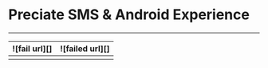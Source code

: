 

[AboutTheAppBug1.jpg]: https://raw.githubusercontent.com/matthewcoming/Mattoc/develop/preciateFeedback/androidSmsScreenshots/AboutTheAppBug1.jpg
[AboutTheAppBug2.jpg]: https://raw.githubusercontent.com/matthewcoming/Mattoc/develop/preciateFeedback/androidSmsScreenshots/AboutTheAppBug2.jpg
[AboutTheAppBug3.jpg]: https://raw.githubusercontent.com/matthewcoming/Mattoc/develop/preciateFeedback/androidSmsScreenshots/AboutTheAppBug3.jpg
[FineSonRecog.jpg]: https://raw.githubusercontent.com/matthewcoming/Mattoc/develop/preciateFeedback/androidSmsScreenshots/FineSonRecog.jpg
[acceptFineSonRecog.jpg]: https://raw.githubusercontent.com/matthewcoming/Mattoc/develop/preciateFeedback/androidSmsScreenshots/acceptFineSonRecog.jpg
[answerSendRecognition.jpg]: https://raw.githubusercontent.com/matthewcoming/Mattoc/develop/preciateFeedback/androidSmsScreenshots/answerSendRecognition.jpg
[bottomSiteIndex.jpg]: https://raw.githubusercontent.com/matthewcoming/Mattoc/develop/preciateFeedback/androidSmsScreenshots/bottomSiteIndex.jpg
[contactButton.jpg]: https://raw.githubusercontent.com/matthewcoming/Mattoc/develop/preciateFeedback/androidSmsScreenshots/contactButton.jpg
[contactPage.jpg]: https://raw.githubusercontent.com/matthewcoming/Mattoc/develop/preciateFeedback/androidSmsScreenshots/contactPage.jpg
[crazyWaysRecog.jpg]: https://raw.githubusercontent.com/matthewcoming/Mattoc/develop/preciateFeedback/androidSmsScreenshots/crazyWaysRecog.jpg
[declineCrazyWays.jpg]: https://raw.githubusercontent.com/matthewcoming/Mattoc/develop/preciateFeedback/androidSmsScreenshots/declineCrazyWays.jpg
[filledRecognition.jpg]: https://raw.githubusercontent.com/matthewcoming/Mattoc/develop/preciateFeedback/androidSmsScreenshots/filledRecognition.jpg
[firstClickLink.jpg]: https://raw.githubusercontent.com/matthewcoming/Mattoc/develop/preciateFeedback/androidSmsScreenshots/firstClickLink.jpg
[helpSms.jpg]: https://raw.githubusercontent.com/matthewcoming/Mattoc/develop/preciateFeedback/androidSmsScreenshots/helpSms.jpg
[initRecog.jpg]: https://raw.githubusercontent.com/matthewcoming/Mattoc/develop/preciateFeedback/androidSmsScreenshots/initRecog.jpg
[myProfile.jpg]: https://raw.githubusercontent.com/matthewcoming/Mattoc/develop/preciateFeedback/androidSmsScreenshots/myProfile.jpg
[optionsMenu.jpg]: https://raw.githubusercontent.com/matthewcoming/Mattoc/develop/preciateFeedback/androidSmsScreenshots/optionsMenu.jpg
[responseRecognition.jpg]: https://raw.githubusercontent.com/matthewcoming/Mattoc/develop/preciateFeedback/androidSmsScreenshots/responseRecognition.jpg
[searchSendRecognition.jpg]: https://raw.githubusercontent.com/matthewcoming/Mattoc/develop/preciateFeedback/androidSmsScreenshots/searchSendRecognition.jpg
[smsProfileLink.jpg]: https://raw.githubusercontent.com/matthewcoming/Mattoc/develop/preciateFeedback/androidSmsScreenshots/smsProfileLink.jpg
[userSupportPage.jpg]: https://raw.githubusercontent.com/matthewcoming/Mattoc/develop/preciateFeedback/androidSmsScreenshots/userSupportPage.jpg

# Preciate SMS & Android Experience
---

| ![fail url][] | ![failed url][]
| :---: 	| :---:
| |

